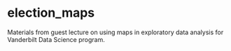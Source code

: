 # election_maps
  Materials from guest lecture on using maps in exploratory data analysis for Vanderbilt Data Science program.
